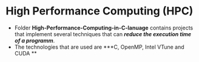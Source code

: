 # High Performance Computing (HPC)

<!--<p align="left">
  <img src="../imgs/hpc.jpg" alt="???" width="300" height="300"/>
</p>-->

* Folder **High-Performance-Computing-in-C-lanuage** contains projects that implement several
  techniques that can ***reduce the execution time of a programm***.
* The technologies that are used are ***C, OpenMP, Intel VTune and CUDA **

